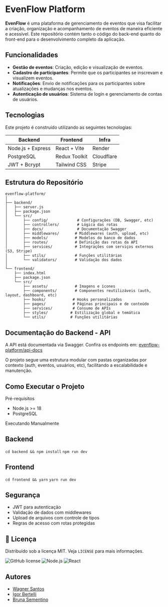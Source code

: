 # EvenFlow Platform

**EvenFlow** é uma plataforma de gerenciamento de eventos que visa facilitar a criação, organização e acompanhamento de eventos de maneira eficiente e acessível. Este repositório contém tanto o código do back-end quanto do front-end para o desenvolvimento completo da aplicação.

## Funcionalidades

- **Gestão de eventos**: Criação, edição e visualização de eventos.
- **Cadastro de participantes**: Permite que os participantes se inscrevam e visualizem eventos.
- **Notificações**: Envio de notificações para os participantes sobre atualizações e mudanças nos eventos.
- **Autenticação de usuários**: Sistema de login e gerenciamento de contas de usuários.

## Tecnologias
Este projeto é construído utilizando as seguintes tecnologias:

| Backend               | Frontend           | Infra       |
|-----------------------|--------------------|-------------|
| Node.js + Express     | React + Vite       | Render      |
| PostgreSQL            | Redux Toolkit      | Cloudflare  |
| JWT + Bcrypt          | Tailwind CSS       | Stripe      |


## Estrutura do Repositório
```text
evenflow-platform/
│
├── backend/
│   ├── server.js
│   ├── package.json
│   └── src/
│       ├── config/             # Configurações (DB, Swagger, etc)
│       ├── controllers/        # Lógica das rotas
│       ├── docs/               # Documentação Swagger
│       ├── middlewares/       # Middlewares (auth, upload, etc)
│       ├── models/            # Modelos do banco de dados
│       ├── routes/            # Definição das rotas da API
│       ├── services/          # Integrações com serviços externos (S3, Stripe)
│       ├── utils/             # Funções utilitárias
│       └── validators/        # Validação dos dados
│
└── frontend/
    ├── index.html
    ├── package.json
    └── src/
        ├── assets/            # Imagens e ícones
        ├── components/        # Componentes reutilizáveis (auth, layout, dashboard, etc)
        ├── hooks/            # Hooks personalizados
        ├── pages/            # Páginas principais e de conteúdo
        ├── services/         # Consumo de APIs
        ├── styles/          # Estilização global e temática
        └── utils/           # Funções utilitárias
```
## Documentação do Backend - API
A API está documentada via Swagger. Confira os endpoints em: 
[evenflow-platform/api-docs](https://evenflow-platform.onrender.com/api-docs/)

O projeto segue uma estrutura modular com pastas organizadas por contexto (auth, eventos, usuários, etc), facilitando a escalabilidade e manutenção.


## Como Executar o Projeto

Pré-requisitos
 - Node.js >= 18
 - PostgreSQL

Executando Manualmente

## Backend
```cd backend && npm install```
```npm run dev```

## Frontend
```cd frontend && yarn```
```yarn run dev```

## Segurança
 - JWT para autenticação
 - Validação de dados com middlewares
 - Upload de arquivos com controle de tipos
 - Regras de acesso com rotas protegidas

 ## 📄 Licença

Distribuído sob a licença MIT. Veja `LICENSE` para mais informações.

 ![GitHub license](https://img.shields.io/github/license/WagnerSantos98/evenflow-platform)
![Node.js](https://img.shields.io/badge/Node.js-18+-green)
![React](https://img.shields.io/badge/React-18-blue)

## Autores
- [Wagner Santos](https://github.com/WagnerSantos98)
- [Igor Bertelli](https://github.com/igor-bertelli)
- [Bruna Sementino](https://github.com/BrunaSementino)